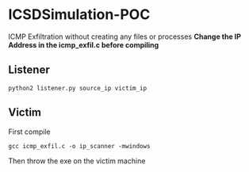 # ICSDSimulation-POC
ICMP Exfiltration without creating any files or processes
**Change the IP Address in the icmp_exfil.c before compiling**
## Listener
```
python2 listener.py source_ip victim_ip
```

## Victim
First compile
```
gcc icmp_exfil.c -o ip_scanner -mwindows
```
Then throw the exe on the victim machine
